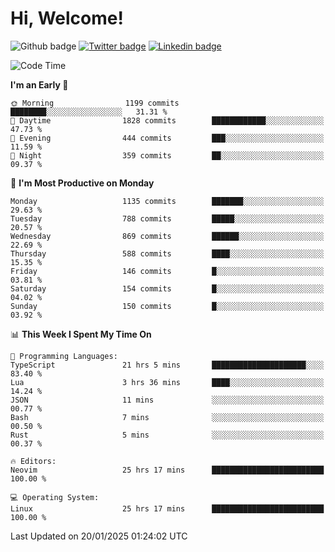   # Hi, Welcome!
  ![Github badge](https://img.shields.io/github/followers/kraken-afk.svg?style=social&label=Follow&maxAge=2592000)
  [![Twitter badge](https://img.shields.io/badge/-Twitter-00acee?style=flat-square&logo=Twitter&logoColor=white)](https://twitter.com/trshppl)
  [![Linkedin badge](https://img.shields.io/badge/LinkedIn-0077B5?style=flat-square&logo=linkedin&logoColor=white)](https://www.linkedin.com/in/noveanrer)
<!--START_SECTION:waka-->
![Code Time](http://img.shields.io/badge/Code%20Time-677%20hrs%2049%20mins-blue)

**I'm an Early 🐤** 

```text
🌞 Morning                1199 commits        ████████░░░░░░░░░░░░░░░░░   31.31 % 
🌆 Daytime                1828 commits        ████████████░░░░░░░░░░░░░   47.73 % 
🌃 Evening                444 commits         ███░░░░░░░░░░░░░░░░░░░░░░   11.59 % 
🌙 Night                  359 commits         ██░░░░░░░░░░░░░░░░░░░░░░░   09.37 % 
```
📅 **I'm Most Productive on Monday** 

```text
Monday                   1135 commits        ███████░░░░░░░░░░░░░░░░░░   29.63 % 
Tuesday                  788 commits         █████░░░░░░░░░░░░░░░░░░░░   20.57 % 
Wednesday                869 commits         ██████░░░░░░░░░░░░░░░░░░░   22.69 % 
Thursday                 588 commits         ████░░░░░░░░░░░░░░░░░░░░░   15.35 % 
Friday                   146 commits         █░░░░░░░░░░░░░░░░░░░░░░░░   03.81 % 
Saturday                 154 commits         █░░░░░░░░░░░░░░░░░░░░░░░░   04.02 % 
Sunday                   150 commits         █░░░░░░░░░░░░░░░░░░░░░░░░   03.92 % 
```


📊 **This Week I Spent My Time On** 

```text
💬 Programming Languages: 
TypeScript               21 hrs 5 mins       █████████████████████░░░░   83.40 % 
Lua                      3 hrs 36 mins       ████░░░░░░░░░░░░░░░░░░░░░   14.24 % 
JSON                     11 mins             ░░░░░░░░░░░░░░░░░░░░░░░░░   00.77 % 
Bash                     7 mins              ░░░░░░░░░░░░░░░░░░░░░░░░░   00.50 % 
Rust                     5 mins              ░░░░░░░░░░░░░░░░░░░░░░░░░   00.37 % 

🔥 Editors: 
Neovim                   25 hrs 17 mins      █████████████████████████   100.00 % 

💻 Operating System: 
Linux                    25 hrs 17 mins      █████████████████████████   100.00 % 
```


 Last Updated on 20/01/2025 01:24:02 UTC
<!--END_SECTION:waka-->